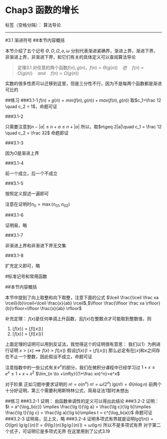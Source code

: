 ﻿# Chap3 函数的增长

标签（空格分隔）： 算法导论

---

#3.1 渐进符号
##本节内容概括

本节介绍了五个记号
$\Theta,O,\Omega,o,\omega$
分别代表渐进紧确界，渐进上界，渐进下界，非渐进上界，非渐进下界，和它们有关的具体定义可以查阅算法导论

>定理3.1 对任意的两个函数$f(n),g(n)$，$f(n)=\Theta(g(n))\quad iff\quad f(n)=O(g(n))\quad and \quad f(n)=\Omega(g(n))$ 

实数的很多性质可以迁移到这里，但是三分性不行，因为不是每两个函数都是渐进可比的


##练习
###3.1-1
$f(n)+g(n)=min(f(n),g(n))+max(f(n),g(n))$
取$c_1=\frac 12 \quad c_2 = 1$，命题可证

###3.1-2

只需要注意到$n-|a|\leq n+a\leq  n+|a|$
所以，取$n\geq 2|a|\quad c_1 = \frac 12 \quad c_2 = \frac 32$
命题即证

###3.1-3

因为$O$是渐进上界

###3.1-4

前一个成立，后一个不成立

###3.1-5

按照定义叙述一遍即可

注意在证明时$n_0 = \max({n_{01},n_{02}})$

###3.1-6

证明易，略

###3.1-7

非渐进上界和非渐进下界无交集

###3.1-8

扩充定义即可，略

#标准记号和常用函数

##本节内容概括

本节中提到了向上取整和向下取整，注意下面的公式
$\lceil \frac{\lceil \frac xa \rceil}{b}\rceil=\lceil \frac{x}{ab} \rceil$,$\lfloor \frac{\lfloor \frac xa \rfloor}{b}\rfloor=\lfloor \frac{x}{ab} \rfloor$

补充定理：
$f(x)$是任何单调上升函数，且$f(x)$在整数点才可能取到整数值，则
1) $\lfloor f(x) \rfloor = \lfloor f(\lfloor x\rfloor) \rfloor$
2) $\lceil f(x) \rceil = \lceil f(\lceil x\rceil) \rceil$

上面定理的证明可以用到反证法，我觉得这个的证明很有意思：
我们以1）为例进行证明
$x> \lfloor x \rfloor \implies f(x) > f(\lfloor x \rfloor)$
假设$\lfloor f(x) \rfloor != \lfloor f(\lfloor x\rfloor) \rfloor$
那么必定有在$\lfloor x \rfloor \text{和} x$之间存在不止一个整数，因此假设不成立，命题可证

注意指数中的一些公式有关$e^x$的部分，我们在微积分课程中已经学习过
$1+x\leq e^x \leq 1+x+x^2$
$\lim_{n \to +\infty}{(1+\frac xn)^n}=e^x$

对于阶乘
正如习题中要求证明的
$n!=o(n^n)$
$n!=\omega(2^n)$
$lg(n!)=\Theta (n\log n)$
前两个十分好证明，第三个需要利用斯特林公式，简易证法1暂时未想出

##练习
###3.2-1
证明：
由函数单调性的定义可以得出此结论
###3.2-2
证明：
$t = a^{\log_b{c}} \implies \frac{\lg t}{\lg a} = \frac{\lg c}{\lg b}\implies \frac{\lg t}{\lg c} = \frac{\lg a}{\lg b}\implies t = c^{\log_b{a}}$
命题可证
###3.2-3
证明易，见上文，略
###3.2-4
证明多项式有界就是证明$lg{(f(n))}=O(lg n)$
$\lg{\lg{\lceil (n) \rceil}!} = \Theta(\lg{\lceil (n) \rceil}\lg\lg {\lceil (n) \rceil})=\omega(\lg n)$
所以不是多项式有界
对于第二个式子，可证明它是多项式无界
在这里用到了公式3.19
















